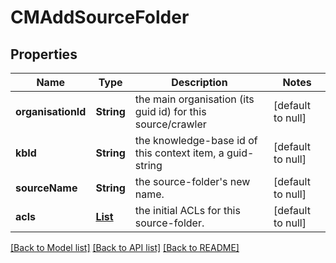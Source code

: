 # CMAddSourceFolder
## Properties

| Name | Type | Description | Notes |
|------------ | ------------- | ------------- | -------------|
| **organisationId** | **String** | the main organisation (its guid id) for this source/crawler | [default to null] |
| **kbId** | **String** | the knowledge-base id of this context item, a guid-string | [default to null] |
| **sourceName** | **String** | the source-folder&#39;s new name. | [default to null] |
| **acls** | [**List**](CMDocumentAcl.md) | the initial ACLs for this source-folder. | [default to null] |

[[Back to Model list]](../README.md#documentation-for-models) [[Back to API list]](../README.md#documentation-for-api-endpoints) [[Back to README]](../README.md)

